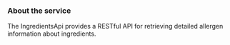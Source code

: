 ### About the service
The IngredientsApi provides a RESTful API for retrieving detailed allergen information about ingredients.